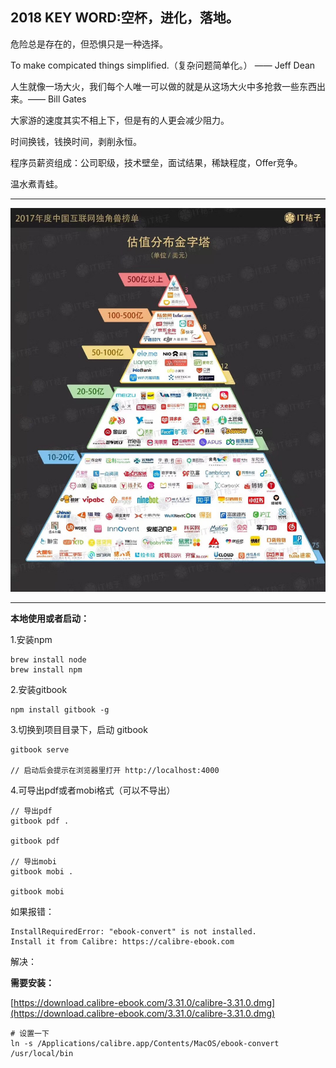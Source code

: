 ## 2018 KEY WORD:空杯，进化，落地。

危险总是存在的，但恐惧只是一种选择。

To make compicated things simplified.（复杂问题简单化。） —— Jeff Dean

人生就像一场大火，我们每个人唯一可以做的就是从这场大火中多抢救一些东西出来。—— Bill Gates

大家游的速度其实不相上下，但是有的人更会减少阻力。

时间换钱，钱换时间，剥削永恒。

程序员薪资组成：公司职级，技术壁垒，面试结果，稀缺程度，Offer竞争。

温水煮青蛙。

----

![](./resource/2017_it_company_rank.jpeg "2017 Company Rank")

---

**本地使用或者启动：**

1.安装npm

```
brew install node
brew install npm

```

2.安装gitbook

```
npm install gitbook -g

```

3.切换到项目目录下，启动 gitbook

```
gitbook serve

// 启动后会提示在浏览器里打开 http://localhost:4000

```

4.可导出pdf或者mobi格式（可以不导出）

```
// 导出pdf
gitbook pdf .

gitbook pdf

// 导出mobi
gitbook mobi .

gitbook mobi
```

如果报错：

```
InstallRequiredError: "ebook-convert" is not installed.
Install it from Calibre: https://calibre-ebook.com
```

解决：

**需要安装：**

[https://download.calibre-ebook.com/3.31.0/calibre-3.31.0.dmg](https://download.calibre-ebook.com/3.31.0/calibre-3.31.0.dmg)

```
# 设置一下
ln -s /Applications/calibre.app/Contents/MacOS/ebook-convert /usr/local/bin

```

